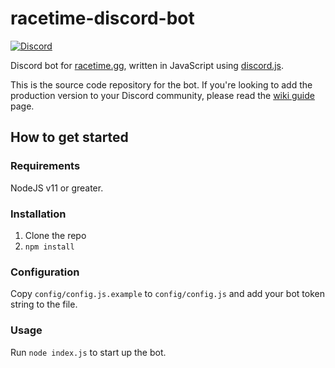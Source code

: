# racetime-discord-bot

[![Discord](https://discordapp.com/api/guilds/660452709044060171/embed.png?style=shield)](https://discord.racetime.gg)

Discord bot for [racetime.gg](https://racetime.gg), written in JavaScript using
[discord.js](https://discord.js.org).

This is the source code repository for the bot. If you're looking to add the
production version to your Discord community, please read the
[wiki guide](https://github.com/deains/racetime-app/wiki/Discord-bot) page.

## How to get started

### Requirements

NodeJS v11 or greater.

### Installation

1. Clone the repo
1. `npm install`

### Configuration

Copy `config/config.js.example` to `config/config.js` and add your bot token
string to the file.

### Usage

Run `node index.js` to start up the bot.
